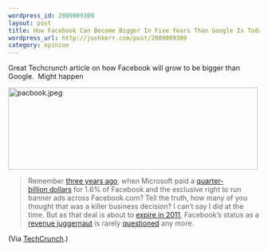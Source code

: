 ```yaml
--- 
wordpress_id: 2089009309
layout: post
title: How Facebook Can Become Bigger In Five Years Than Google Is Today
wordpress_url: http://joshkerr.com/post/2089009309
category: opinion
---
```

<p>Great Techcrunch article on how Facebook will grow to be bigger than Google.  Might happen</p>
<p><img height="165" width="500" alt="pacbook.jpeg" border="0" src="http://feeds.joshkerr.com/wp-content/uploads/pacbook.jpeg"/></p>
<blockquote>Remember <a href="http://www.wired.com/techbiz/it/magazine/17-07/ff_facebookwall">three years ago</a>, when Microsoft paid a <a href="http://techcrunch.com/2007/10/24/facebook-takes-the-microsoft-money-and-runs/">quarter-billion dollars</a> for 1.6% of Facebook and the exclusive right to run banner ads across Facebook.com? Tell the truth, how many of you thought that was a killer business decision? I can’t say I did at the time. But as that deal is about to <a href="http://www.facebook.com/press/releases.php?p=8084">expire in 2011</a>, Facebook’s status as a <a href="http://techcrunch.com/2010/09/01/facebook-will-hit-2-billion-2010-revenue-says-mob-of-unofficial-facebook-spokespersons/">revenue juggernaut</a> is rarely <a href="http://www.quora.com/Why-is-Facebook-worth-33-billion-when-it-doesnt-even-have-a-stable-business-model">questioned</a> any more.</blockquote>
<p>(Via <a href="http://techcrunch.com">TechCrunch</a>.)</p>
